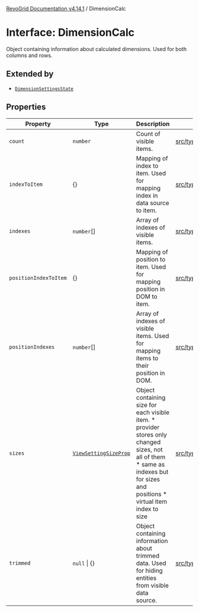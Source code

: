 [RevoGrid Documentation v4.14.1](README.md) / DimensionCalc

# Interface: DimensionCalc

Object containing information about calculated dimensions.
Used for both columns and rows.

## Extended by

- [`DimensionSettingsState`](Interface.DimensionSettingsState.md)

## Properties

| Property | Type | Description | Defined in |
| ------ | ------ | ------ | ------ |
| `count` | `number` | Count of visible items. | [src/types/interfaces.ts:614](https://github.com/revolist/revogrid/blob/925db466c3d20933669e374666cd0ddbe00cac19/src/types/interfaces.ts#L614) |
| `indexToItem` | \{\} | Mapping of index to item. Used for mapping index in data source to item. | [src/types/interfaces.ts:637](https://github.com/revolist/revogrid/blob/925db466c3d20933669e374666cd0ddbe00cac19/src/types/interfaces.ts#L637) |
| `indexes` | `number`[] | Array of indexes of visible items. | [src/types/interfaces.ts:609](https://github.com/revolist/revogrid/blob/925db466c3d20933669e374666cd0ddbe00cac19/src/types/interfaces.ts#L609) |
| `positionIndexToItem` | \{\} | Mapping of position to item. Used for mapping position in DOM to item. | [src/types/interfaces.ts:626](https://github.com/revolist/revogrid/blob/925db466c3d20933669e374666cd0ddbe00cac19/src/types/interfaces.ts#L626) |
| `positionIndexes` | `number`[] | Array of indexes of visible items. Used for mapping items to their position in DOM. | [src/types/interfaces.ts:620](https://github.com/revolist/revogrid/blob/925db466c3d20933669e374666cd0ddbe00cac19/src/types/interfaces.ts#L620) |
| `sizes` | [`ViewSettingSizeProp`](TypeAlias.ViewSettingSizeProp.md) | Object containing size for each visible item. * provider stores only changed sizes, not all of them * same as indexes but for sizes and positions * virtual item index to size | [src/types/interfaces.ts:656](https://github.com/revolist/revogrid/blob/925db466c3d20933669e374666cd0ddbe00cac19/src/types/interfaces.ts#L656) |
| `trimmed` | `null` \| \{\} | Object containing information about trimmed data. Used for hiding entities from visible data source. | [src/types/interfaces.ts:648](https://github.com/revolist/revogrid/blob/925db466c3d20933669e374666cd0ddbe00cac19/src/types/interfaces.ts#L648) |
